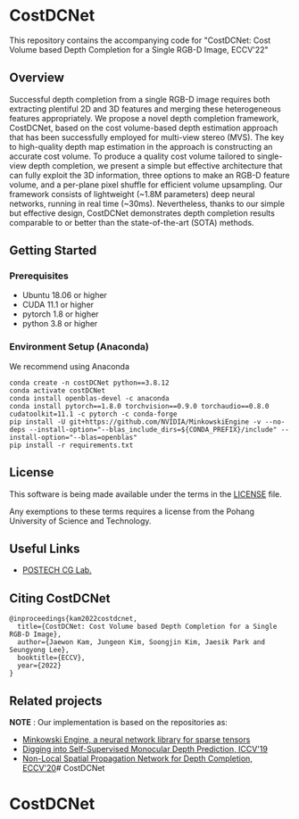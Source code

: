 # CostDCNet

This repository contains the accompanying code for "CostDCNet: Cost Volume based Depth Completion for a Single RGB-D Image, ECCV'22"

## Overview

Successful depth completion from a single RGB-D image requires both extracting plentiful 2D and 3D features and merging these heterogeneous features appropriately. 
We propose a novel depth completion framework, CostDCNet, based on the cost volume-based depth estimation approach that has been successfully employed for multi-view stereo (MVS). 
The key to high-quality depth map estimation in the approach is constructing an accurate cost volume. To produce a quality cost volume tailored to single-view depth completion, we present a simple but effective architecture that can fully exploit the 3D information, three options to make an RGB-D feature volume, and a per-plane pixel shuffle for efficient volume upsampling.
Our framework consists of lightweight (~1.8M parameters) deep neural networks, running in real time (~30ms). Nevertheless, thanks to our simple but effective design, CostDCNet demonstrates depth completion results comparable to or better than the state-of-the-art (SOTA) methods.

## Getting Started

### Prerequisites

- Ubuntu 18.06 or higher
- CUDA 11.1 or higher
- pytorch 1.8 or higher
- python 3.8 or higher


### Environment Setup (Anaconda)
We recommend using Anaconda
```
conda create -n costDCNet python==3.8.12
conda activate costDCNet
conda install openblas-devel -c anaconda
conda install pytorch==1.8.0 torchvision==0.9.0 torchaudio==0.8.0 cudatoolkit=11.1 -c pytorch -c conda-forge
pip install -U git+https://github.com/NVIDIA/MinkowskiEngine -v --no-deps --install-option="--blas_include_dirs=${CONDA_PREFIX}/include" --install-option="--blas=openblas"
pip install -r requirements.txt
```

## License
This software is being made available under the terms in the [LICENSE](LICENSE) file.

Any exemptions to these terms requires a license from the Pohang University of Science and Technology.

## Useful Links
* [POSTECH CG Lab.](http://cg.postech.ac.kr/)

## Citing CostDCNet
```
@inproceedings{kam2022costdcnet,
  title={CostDCNet: Cost Volume based Depth Completion for a Single RGB-D Image},
  author={Jaewon Kam, Jungeon Kim, Soongjin Kim, Jaesik Park and Seungyong Lee},
  booktitle={ECCV},
  year={2022}
}
```

## Related projects

**NOTE** : Our implementation is based on the repositories as:
- [Minkowski Engine, a neural network library for sparse tensors](https://github.com/StanfordVL/MinkowskiEngine)
- [Digging into Self-Supervised Monocular Depth Prediction, ICCV'19](https://github.com/nianticlabs/monodepth2)
- [Non-Local Spatial Propagation Network for Depth Completion, ECCV'20](https://github.com/zzangjinsun/NLSPN_ECCV20)# CostDCNet
# CostDCNet
